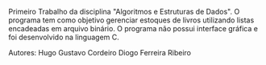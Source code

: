 Primeiro Trabalho da disciplina "Algoritmos e Estruturas de Dados".
O programa tem como objetivo gerenciar estoques de livros utilizando listas encadeadas em arquivo binário.
O programa não possui interface gráfica e foi desenvolvido na linguagem C.

Autores:
Hugo Gustavo Cordeiro
Diogo Ferreira Ribeiro
